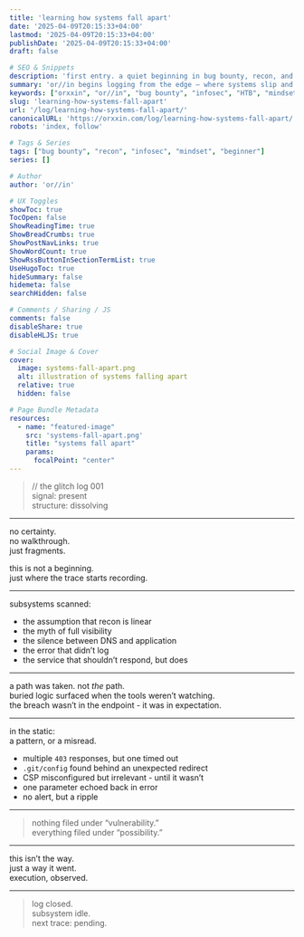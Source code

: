 ```yaml
---
title: 'learning how systems fall apart'
date: '2025-04-09T20:15:33+04:00'
lastmod: '2025-04-09T20:15:33+04:00'
publishDate: '2025-04-09T20:15:33+04:00'
draft: false

# SEO & Snippets
description: 'first entry. a quiet beginning in bug bounty, recon, and systems thinking.'
summary: 'or//in begins logging from the edge — where systems slip and structure reveals itself.'
keywords: ["orxxin", "or//in", "bug bounty", "infosec", "HTB", "mindset", "beginner", "pen testing"]
slug: 'learning-how-systems-fall-apart'
url: '/log/learning-how-systems-fall-apart/'
canonicalURL: 'https://orxxin.com/log/learning-how-systems-fall-apart/'
robots: 'index, follow'

# Tags & Series
tags: ["bug bounty", "recon", "infosec", "mindset", "beginner"]
series: []

# Author
author: 'or//in'

# UX Toggles
showToc: true
TocOpen: false
ShowReadingTime: true
ShowBreadCrumbs: true
ShowPostNavLinks: true
ShowWordCount: true
ShowRssButtonInSectionTermList: true
UseHugoToc: true
hideSummary: false
hidemeta: false
searchHidden: false

# Comments / Sharing / JS
comments: false
disableShare: true
disableHLJS: true

# Social Image & Cover
cover:
  image: systems-fall-apart.png
  alt: illustration of systems falling apart
  relative: true
  hidden: false

# Page Bundle Metadata
resources:
  - name: "featured-image"
    src: 'systems-fall-apart.png'
    title: "systems fall apart"
    params:
      focalPoint: "center"
---
```


> // the glitch log 001  
> signal: present  
> structure: dissolving  

---

no certainty.  
no walkthrough.  
just fragments.

this is not a beginning.  
just where the trace starts recording.

---

subsystems scanned:

- the assumption that recon is linear  
- the myth of full visibility  
- the silence between DNS and application  
- the error that didn’t log  
- the service that shouldn’t respond, but does

---

a path was taken. not *the* path.  
buried logic surfaced when the tools weren’t watching.  
the breach wasn’t in the endpoint - it was in expectation.

---

in the static:  
a pattern, or a misread.

- multiple `403` responses, but one timed out  
- `.git/config` found behind an unexpected redirect  
- CSP misconfigured but irrelevant - until it wasn’t  
- one parameter echoed back in error  
- no alert, but a ripple

---

> nothing filed under “vulnerability.”  
> everything filed under “possibility.”

---

this isn’t the way.  
just a way it went.  
execution, observed.

---

> log closed.  
> subsystem idle.  
> next trace: pending.